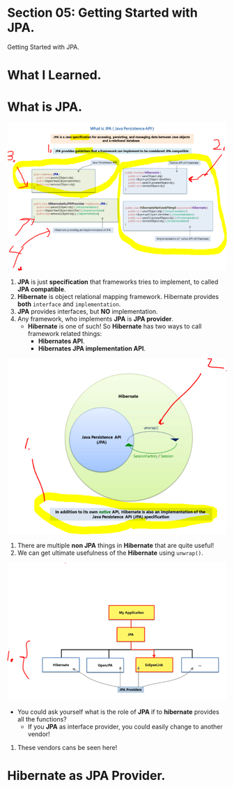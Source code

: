 # Section 05: Getting Started with JPA.

Getting Started with JPA.

# What I Learned.

# What is JPA.

<img src="whatIsJpa.PNG"  alt="hibernate course" width="600"/>

1. **JPA** is just **specification** that frameworks tries to implement, to called **JPA compatible**.
2. **Hibernate** is object relational mapping framework. Hibernate provides **both** `interface` and `implementation`.
3. **JPA** provides interfaces, but **NO** implementation.
4. Any framework, who implements **JPA** is **JPA provider**.
    - **Hibernate** is one of such! So **Hibernate** has two ways to call framework related things:
        - **Hibernates API**.
        - **Hibernates JPA implementation API**.

<img src="JPAandHibernate.PNG"  alt="hibernate course" width="600"/>

1. There are multiple **non JPA** things in **Hibernate** that are quite useful!
2. We can get ultimate usefulness of the **Hibernate** using `unwrap()`.

<img src="whyUseJPA.PNG"  alt="hibernate course" width="600"/>

- You could ask yourself what is the role of **JPA** if to **hibernate** provides all the functions?
    - If you **JPA** as interface provider, you could easily change to another vendor!

1. These vendors cans be seen here!


# Hibernate as JPA Provider.